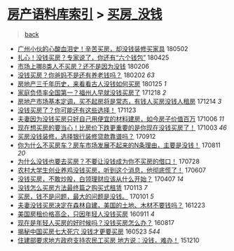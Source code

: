 [房产语料库索引](../../README.md)  > [买房_没钱](买房_没钱.md)
====
> [back](../README.md)

- [广州小伙的心酸血泪史！辛苦买房，却没钱装修买家具](http://jkwz.applinzi.com/ittc/7098538600578941969.html#%E5%B9%BF%E5%B7%9E%E5%B0%8F%E4%BC%99%E7%9A%84%E5%BF%83%E9%85%B8%E8%A1%80%E6%B3%AA%E5%8F%B2%EF%BC%81%E8%BE%9B%E8%8B%A6%E4%B9%B0%E6%88%BF%EF%BC%8C%E5%8D%B4%E6%B2%A1%E9%92%B1%E8%A3%85%E4%BF%AE%E4%B9%B0%E5%AE%B6%E5%85%B7) 180502  
- [扎心！没钱买房？专家说了，你还有“六个钱包”](http://jkwz.applinzi.com/ittc/7095942415590622218.html#%E6%89%8E%E5%BF%83%EF%BC%81%E6%B2%A1%E9%92%B1%E4%B9%B0%E6%88%BF%EF%BC%9F%E4%B8%93%E5%AE%B6%E8%AF%B4%E4%BA%86%EF%BC%8C%E4%BD%A0%E8%BF%98%E6%9C%89%E2%80%9C%E5%85%AD%E4%B8%AA%E9%92%B1%E5%8C%85%E2%80%9D) 180425  
- [市场上哪8类人不买房？还不是因为没钱](http://jkwz.applinzi.com/ittc/7066892618506437649.html#%E5%B8%82%E5%9C%BA%E4%B8%8A%E5%93%AA8%E7%B1%BB%E4%BA%BA%E4%B8%8D%E4%B9%B0%E6%88%BF%EF%BC%9F%E8%BF%98%E4%B8%8D%E6%98%AF%E5%9B%A0%E4%B8%BA%E6%B2%A1%E9%92%B1) 180206  
- [没钱买房？你爸妈不是还有养老钱吗？](http://jkwz.applinzi.com/ittc/7065267530736600080.html#%E6%B2%A1%E9%92%B1%E4%B9%B0%E6%88%BF%EF%BC%9F%E4%BD%A0%E7%88%B8%E5%A6%88%E4%B8%8D%E6%98%AF%E8%BF%98%E6%9C%89%E5%85%BB%E8%80%81%E9%92%B1%E5%90%97%EF%BC%9F) 180202 *63* 
- [房地产三千年历史，来看看古人没钱如何买房](http://jkwz.applinzi.com/ittc/7061823816341128198.html#%E6%88%BF%E5%9C%B0%E4%BA%A7%E4%B8%89%E5%8D%83%E5%B9%B4%E5%8E%86%E5%8F%B2%EF%BC%8C%E6%9D%A5%E7%9C%8B%E7%9C%8B%E5%8F%A4%E4%BA%BA%E6%B2%A1%E9%92%B1%E5%A6%82%E4%BD%95%E4%B9%B0%E6%88%BF) 180125 *1* 
- [家庭负债率全国第一？福州人早就没钱买房了](http://jkwz.applinzi.com/ittc/7048393325374080017.html#%E5%AE%B6%E5%BA%AD%E8%B4%9F%E5%80%BA%E7%8E%87%E5%85%A8%E5%9B%BD%E7%AC%AC%E4%B8%80%EF%BC%9F%E7%A6%8F%E5%B7%9E%E4%BA%BA%E6%97%A9%E5%B0%B1%E6%B2%A1%E9%92%B1%E4%B9%B0%E6%88%BF%E4%BA%86) 171218 *2* 
- [房地产市场基本定调，买不起房将是常态，有钱人买房没钱人租房](http://jkwz.applinzi.com/ittc/7046674183138837521.html#%E6%88%BF%E5%9C%B0%E4%BA%A7%E5%B8%82%E5%9C%BA%E5%9F%BA%E6%9C%AC%E5%AE%9A%E8%B0%83%EF%BC%8C%E4%B9%B0%E4%B8%8D%E8%B5%B7%E6%88%BF%E5%B0%86%E6%98%AF%E5%B8%B8%E6%80%81%EF%BC%8C%E6%9C%89%E9%92%B1%E4%BA%BA%E4%B9%B0%E6%88%BF%E6%B2%A1%E9%92%B1%E4%BA%BA%E7%A7%9F%E6%88%BF) 171214 *3* 
- [没钱买房了？你可能还有这些选择！](http://jkwz.applinzi.com/ittc/7038783310958953488.html#%E6%B2%A1%E9%92%B1%E4%B9%B0%E6%88%BF%E4%BA%86%EF%BC%9F%E4%BD%A0%E5%8F%AF%E8%83%BD%E8%BF%98%E6%9C%89%E8%BF%99%E4%BA%9B%E9%80%89%E6%8B%A9%EF%BC%81) 171123  
- [夫妻因为没钱买房只好自己用便宜的材料建房，如今房子价值百万](http://jkwz.applinzi.com/ittc/7021226327468934160.html#%E5%A4%AB%E5%A6%BB%E5%9B%A0%E4%B8%BA%E6%B2%A1%E9%92%B1%E4%B9%B0%E6%88%BF%E5%8F%AA%E5%A5%BD%E8%87%AA%E5%B7%B1%E7%94%A8%E4%BE%BF%E5%AE%9C%E7%9A%84%E6%9D%90%E6%96%99%E5%BB%BA%E6%88%BF%EF%BC%8C%E5%A6%82%E4%BB%8A%E6%88%BF%E5%AD%90%E4%BB%B7%E5%80%BC%E7%99%BE%E4%B8%87) 171006 *11* 
- [现在想买房的要当心！比房价下跌更重要的是你现在没钱买房了！](http://jkwz.applinzi.com/ittc/7020331267596485649.html#%E7%8E%B0%E5%9C%A8%E6%83%B3%E4%B9%B0%E6%88%BF%E7%9A%84%E8%A6%81%E5%BD%93%E5%BF%83%EF%BC%81%E6%AF%94%E6%88%BF%E4%BB%B7%E4%B8%8B%E8%B7%8C%E6%9B%B4%E9%87%8D%E8%A6%81%E7%9A%84%E6%98%AF%E4%BD%A0%E7%8E%B0%E5%9C%A8%E6%B2%A1%E9%92%B1%E4%B9%B0%E6%88%BF%E4%BA%86%EF%BC%81) 171003 *46* 
- [买房没钱装修，选择银行装修贷款靠谱吗？](http://jkwz.applinzi.com/ittc/7012447509778269201.html#%E4%B9%B0%E6%88%BF%E6%B2%A1%E9%92%B1%E8%A3%85%E4%BF%AE%EF%BC%8C%E9%80%89%E6%8B%A9%E9%93%B6%E8%A1%8C%E8%A3%85%E4%BF%AE%E8%B4%B7%E6%AC%BE%E9%9D%A0%E8%B0%B1%E5%90%97%EF%BC%9F) 170912  
- [你为什么不买房车？房车市场发展不起来的N条理由，主要是没钱！](http://jkwz.applinzi.com/ittc/7000252949903967248.html#%E4%BD%A0%E4%B8%BA%E4%BB%80%E4%B9%88%E4%B8%8D%E4%B9%B0%E6%88%BF%E8%BD%A6%EF%BC%9F%E6%88%BF%E8%BD%A6%E5%B8%82%E5%9C%BA%E5%8F%91%E5%B1%95%E4%B8%8D%E8%B5%B7%E6%9D%A5%E7%9A%84N%E6%9D%A1%E7%90%86%E7%94%B1%EF%BC%8C%E4%B8%BB%E8%A6%81%E6%98%AF%E6%B2%A1%E9%92%B1%EF%BC%81) 170811 *20* 
- [为什么没钱也要去买房？不要让没钱成为你不买房的借口！](http://jkwz.applinzi.com/ittc/6995312541411312656.html#%E4%B8%BA%E4%BB%80%E4%B9%88%E6%B2%A1%E9%92%B1%E4%B9%9F%E8%A6%81%E5%8E%BB%E4%B9%B0%E6%88%BF%EF%BC%9F%E4%B8%8D%E8%A6%81%E8%AE%A9%E6%B2%A1%E9%92%B1%E6%88%90%E4%B8%BA%E4%BD%A0%E4%B8%8D%E4%B9%B0%E6%88%BF%E7%9A%84%E5%80%9F%E5%8F%A3%EF%BC%81) 170728  
- [农村大学生创业养鸡没钱买房，听到这个消息，他彻底慌了！](http://jkwz.applinzi.com/ittc/6976442886089344004.html#%E5%86%9C%E6%9D%91%E5%A4%A7%E5%AD%A6%E7%94%9F%E5%88%9B%E4%B8%9A%E5%85%BB%E9%B8%A1%E6%B2%A1%E9%92%B1%E4%B9%B0%E6%88%BF%EF%BC%8C%E5%90%AC%E5%88%B0%E8%BF%99%E4%B8%AA%E6%B6%88%E6%81%AF%EF%BC%8C%E4%BB%96%E5%BD%BB%E5%BA%95%E6%85%8C%E4%BA%86%EF%BC%81) 170607  
- [没钱买房，不敢炒股，白领理财应该从什么开始？](http://jkwz.applinzi.com/ittc/6953860134869664773.html#%E6%B2%A1%E9%92%B1%E4%B9%B0%E6%88%BF%EF%BC%8C%E4%B8%8D%E6%95%A2%E7%82%92%E8%82%A1%EF%BC%8C%E7%99%BD%E9%A2%86%E7%90%86%E8%B4%A2%E5%BA%94%E8%AF%A5%E4%BB%8E%E4%BB%80%E4%B9%88%E5%BC%80%E5%A7%8B%EF%BC%9F) 170407 *14* 
- [没钱怎么买房方法最终篇之购买式租赁](http://jkwz.applinzi.com/ittc/6922557495053911044.html#%E6%B2%A1%E9%92%B1%E6%80%8E%E4%B9%88%E4%B9%B0%E6%88%BF%E6%96%B9%E6%B3%95%E6%9C%80%E7%BB%88%E7%AF%87%E4%B9%8B%E8%B4%AD%E4%B9%B0%E5%BC%8F%E7%A7%9F%E8%B5%81) 170113 *7* 
- [买房，钱不是问题，最大的问题是没钱。](http://jkwz.applinzi.com/ittc/6918101085905748996.html#%E4%B9%B0%E6%88%BF%EF%BC%8C%E9%92%B1%E4%B8%8D%E6%98%AF%E9%97%AE%E9%A2%98%EF%BC%8C%E6%9C%80%E5%A4%A7%E7%9A%84%E9%97%AE%E9%A2%98%E6%98%AF%E6%B2%A1%E9%92%B1%E3%80%82) 170101 *5* 
- [夫妻没钱买房决定在森林自建，美国的土地、木材不要钱吗？](http://jkwz.applinzi.com/ittc/6914956682139796485.html#%E5%A4%AB%E5%A6%BB%E6%B2%A1%E9%92%B1%E4%B9%B0%E6%88%BF%E5%86%B3%E5%AE%9A%E5%9C%A8%E6%A3%AE%E6%9E%97%E8%87%AA%E5%BB%BA%EF%BC%8C%E7%BE%8E%E5%9B%BD%E7%9A%84%E5%9C%9F%E5%9C%B0%E3%80%81%E6%9C%A8%E6%9D%90%E4%B8%8D%E8%A6%81%E9%92%B1%E5%90%97%EF%BC%9F) 161223  
- [美国房租价格高企，只因年轻人没钱买房](http://jkwz.applinzi.com/ittc/6876731243525309444.html#%E7%BE%8E%E5%9B%BD%E6%88%BF%E7%A7%9F%E4%BB%B7%E6%A0%BC%E9%AB%98%E4%BC%81%EF%BC%8C%E5%8F%AA%E5%9B%A0%E5%B9%B4%E8%BD%BB%E4%BA%BA%E6%B2%A1%E9%92%B1%E4%B9%B0%E6%88%BF) 160911 *4* 
- [现在是年轻人买房的好时候吗？没钱买房怎么办？](http://jkwz.applinzi.com/ittc/6867311009018151941.html#%E7%8E%B0%E5%9C%A8%E6%98%AF%E5%B9%B4%E8%BD%BB%E4%BA%BA%E4%B9%B0%E6%88%BF%E7%9A%84%E5%A5%BD%E6%97%B6%E5%80%99%E5%90%97%EF%BC%9F%E6%B2%A1%E9%92%B1%E4%B9%B0%E6%88%BF%E6%80%8E%E4%B9%88%E5%8A%9E%EF%BC%9F) 160817  
- [揭秘中国买房七大死穴 没钱才更要买房](http://jkwz.applinzi.com/ittc/6835434756170580996.html#%E6%8F%AD%E7%A7%98%E4%B8%AD%E5%9B%BD%E4%B9%B0%E6%88%BF%E4%B8%83%E5%A4%A7%E6%AD%BB%E7%A9%B4+%E6%B2%A1%E9%92%B1%E6%89%8D%E6%9B%B4%E8%A6%81%E4%B9%B0%E6%88%BF) 160523 *544* 
- [住建部要求地方政府支持农民工买房 地方说：没钱，难办！](http://jkwz.applinzi.com/ittc/6774180241736205317.html#%E4%BD%8F%E5%BB%BA%E9%83%A8%E8%A6%81%E6%B1%82%E5%9C%B0%E6%96%B9%E6%94%BF%E5%BA%9C%E6%94%AF%E6%8C%81%E5%86%9C%E6%B0%91%E5%B7%A5%E4%B9%B0%E6%88%BF+%E5%9C%B0%E6%96%B9%E8%AF%B4%EF%BC%9A%E6%B2%A1%E9%92%B1%EF%BC%8C%E9%9A%BE%E5%8A%9E%EF%BC%81) 151210  
